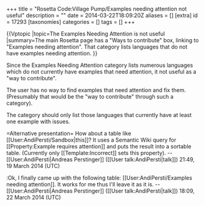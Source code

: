 +++
title = "Rosetta Code:Village Pump/Examples needing attention not useful"
description = ""
date = 2014-03-22T18:09:20Z
aliases = []
[extra]
id = 17293
[taxonomies]
categories = []
tags = []
+++

{{Vptopic
|topic=The Examples Needing Attention is not useful
|summary=The main Rosetta page has a "Ways to contribute" box, linking to "Examples needing attention". That category lists languages that do not have examples needing attention.
}}

Since the Examples Needing Attention category lists numerous languages which do not currently have examples that need attention, it not useful as a "way to contribute". 

The user has no way to find examples that need attention and fix them. (Presumably that would be the "way to contribute" through such a category).

The category should only list those languages that currently have at least one example with issues.

=Alternative presentation=
How about a table like [[User:AndiPersti/Sandbox|this]]? It uses a Semantic Wiki query for [[Property:Example requires attention]] and puts the result into a sortable table. (Currently only [[Template:Incorrect]] sets this property). --[[User:AndiPersti|Andreas Perstinger]] ([[User talk:AndiPersti|talk]]) 21:49, 19 March 2014 (UTC)

:Ok, I finally came up with the following table: [[User:AndiPersti/Examples needing attention]]. It works for me thus I'll leave it as it is. --[[User:AndiPersti|Andreas Perstinger]] ([[User talk:AndiPersti|talk]]) 18:09, 22 March 2014 (UTC)
